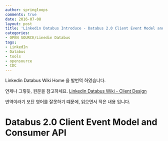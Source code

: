 ```yaml
---
author: springloops
comments: true
date: 2016-07-08
layout: post
title: 'Linkedin Databus Introduce - Databus 2.0 Client Event Model and Consumer API'
categories:
- OPEN SOURCE/Linedin Databus
tags:
- LinkedIn
- Databus
- tools
- opensource
- CDC
---
```


Linkedin Databus Wiki Home 을 발번역 하였습니다.

언제나 그렇듯, 원문을 참고하세요. [Linkedin Databus Wiki - Client Design](https://github.com/linkedin/databus/wiki/Databus-2.0-Client-Design)

번역이라기 보단 영어를 잘못하기 떄문에, 읽으면서 적은 내용 입니다.

# Databus 2.0 Client Event Model and Consumer API
